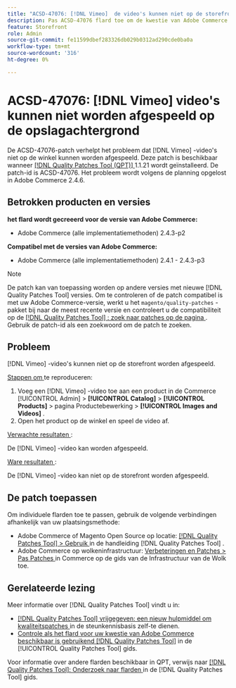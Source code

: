 ```yaml
---
title: "ACSD-47076: [!DNL Vimeo]  de video's kunnen niet op de storefront worden gespeeld"
description: Pas ACSD-47076 flard toe om de kwestie van Adobe Commerce te bevestigen waar  [!DNL Vimeo]  video's niet op de storefront kunnen worden gespeeld.
feature: Storefront
role: Admin
source-git-commit: fe11599dbef283326db029b0312ad290cde0ba0a
workflow-type: tm+mt
source-wordcount: '316'
ht-degree: 0%

---
```


# ACSD-47076: [!DNL Vimeo] video&#39;s kunnen niet worden afgespeeld op de opslagachtergrond

De ACSD-47076-patch verhelpt het probleem dat [!DNL Vimeo] -video&#39;s niet op de winkel kunnen worden afgespeeld. Deze patch is beschikbaar wanneer [[!DNL Quality Patches Tool (QPT)] ](https://experienceleague.adobe.com/en/docs/commerce-knowledge-base/kb/announcements/commerce-announcements/magento-quality-patches-released-new-tool-to-self-serve-quality-patches) 1.1.21 wordt geïnstalleerd. De patch-id is ACSD-47076. Het probleem wordt volgens de planning opgelost in Adobe Commerce 2.4.6.

## Betrokken producten en versies

**het flard wordt gecreeerd voor de versie van Adobe Commerce:**

* Adobe Commerce (alle implementatiemethoden) 2.4.3-p2

**Compatibel met de versies van Adobe Commerce:**

* Adobe Commerce (alle implementatiemethoden) 2.4.1 - 2.4.3-p3

>[!NOTE]
>
>De patch kan van toepassing worden op andere versies met nieuwe [!DNL Quality Patches Tool] versies. Om te controleren of de patch compatibel is met uw Adobe Commerce-versie, werkt u het `magento/quality-patches` -pakket bij naar de meest recente versie en controleert u de compatibiliteit op de [[!DNL Quality Patches Tool] : zoek naar patches op de pagina ](https://experienceleague.adobe.com/tools/commerce-quality-patches/index.html) . Gebruik de patch-id als een zoekwoord om de patch te zoeken.

## Probleem

[!DNL Vimeo] -video&#39;s kunnen niet op de storefront worden afgespeeld.

<u> Stappen om </u> te reproduceren:

1. Voeg een [!DNL Vimeo] -video toe aan een product in de Commerce [!UICONTROL Admin] > **[!UICONTROL Catalog]** > **[!UICONTROL Products]** > pagina Productebewerking > **[!UICONTROL Images and Videos]** .
1. Open het product op de winkel en speel de video af.

<u> Verwachte resultaten </u>:

De [!DNL Vimeo] -video kan worden afgespeeld.

<u> Ware resultaten </u>:

De [!DNL Vimeo] -video kan niet op de storefront worden afgespeeld.

## De patch toepassen

Om individuele flarden toe te passen, gebruik de volgende verbindingen afhankelijk van uw plaatsingsmethode:

* Adobe Commerce of Magento Open Source op locatie: [[!DNL Quality Patches Tool]  > Gebruik ](/help/tools/quality-patches-tool/usage.md) in de handleiding [!DNL Quality Patches Tool] .
* Adobe Commerce op wolkeninfrastructuur: [ Verbeteringen en Patches > Pas Patches ](https://experienceleague.adobe.com/docs/commerce-cloud-service/user-guide/develop/upgrade/apply-patches.html) in Commerce op de gids van de Infrastructuur van de Wolk toe.

## Gerelateerde lezing

Meer informatie over [!DNL Quality Patches Tool] vindt u in:

* [[!DNL Quality Patches Tool]  vrijgegeven: een nieuw hulpmiddel om kwaliteitspatches ](https://experienceleague.adobe.com/en/docs/commerce-knowledge-base/kb/announcements/commerce-announcements/magento-quality-patches-released-new-tool-to-self-serve-quality-patches) in de steunkennisbasis zelf-te dienen.
* [ Controle als het flard voor uw kwestie van Adobe Commerce beschikbaar is gebruikend  [!DNL Quality Patches Tool]](/help/tools/quality-patches-tool/patches-available-in-qpt/check-patch-for-magento-issue-with-magento-quality-patches.md) in de [!UICONTROL Quality Patches Tool] gids.


Voor informatie over andere flarden beschikbaar in QPT, verwijs naar [[!DNL Quality Patches Tool]: Onderzoek naar flarden ](https://experienceleague.adobe.com/tools/commerce-quality-patches/index.html) in de [!DNL Quality Patches Tool] gids.
